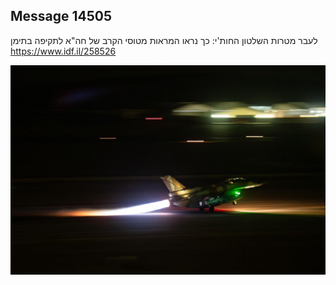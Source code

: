 ## Message 14505

לעבר מטרות השלטון החות'י:
כך נראו המראות מטוסי הקרב של חה"א לתקיפה בתימן
https://www.idf.il/258526

![Photo](14505/14505_photo.jpg)
